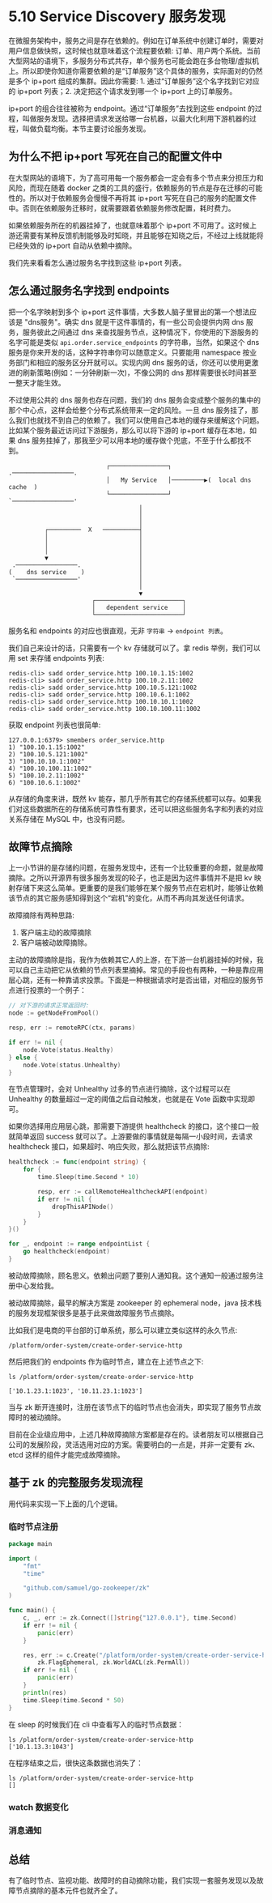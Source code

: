 # 5.10 Service Discovery 服务发现

在微服务架构中，服务之间是存在依赖的。例如在订单系统中创建订单时，需要对用户信息做快照，这时候也就意味着这个流程要依赖: 订单、用户两个系统。当前大型网站的语境下，多服务分布式共存，单个服务也可能会跑在多台物理/虚拟机上。所以即使你知道你需要依赖的是“订单服务”这个具体的服务，实际面对的仍然是多个 ip+port 组成的集群。因此你需要: 1. 通过“订单服务”这个名字找到它对应的 ip+port 列表；2. 决定把这个请求发到哪一个 ip+port 上的订单服务。

ip+port 的组合往往被称为 endpoint。通过“订单服务”去找到这些 endpoint 的过程，叫做服务发现。选择把请求发送给哪一台机器，以最大化利用下游机器的过程，叫做负载均衡。本节主要讨论服务发现。

## 为什么不把 ip+port 写死在自己的配置文件中

在大型网站的语境下，为了高可用每一个服务都会一定会有多个节点来分担压力和风险，而现在随着 docker 之类的工具的盛行，依赖服务的节点是存在迁移的可能性的。所以对于依赖服务会慢慢不再将其 ip+port 写死在自己的服务的配置文件中。否则在依赖服务迁移时，就需要跟着依赖服务修改配置，耗时费力。

如果依赖服务所在的机器挂掉了，也就意味着那个 ip+port 不可用了。这时候上游还需要有某种反馈机制能够及时知晓，并且能够在知晓之后，不经过上线就能将已经失效的 ip+port 自动从依赖中摘除。

我们先来看看怎么通过服务名字找到这些 ip+port 列表。

## 怎么通过服务名字找到 endpoints

把一个名字映射到多个 ip+port 这件事情，大多数人脑子里冒出的第一个想法应该是 "dns服务"。确实 dns 就是干这件事情的，有一些公司会提供内网 dns 服务，服务彼此之间通过 dns 来查找服务节点，这种情况下，你使用的下游服务的名字可能是类似 `api.order.service_endpoints` 的字符串，当然，如果这个 dns 服务是你来开发的话，这种字符串你可以随意定义。只要能用 namespace 按业务部门和相应的服务区分开就可以。实现内网 dns 服务的话，你还可以使用更激进的刷新策略(例如：一分钟刷新一次)，不像公网的 dns 那样需要很长时间甚至一整天才能生效。

不过使用公共的 dns 服务也存在问题，我们的 dns 服务会变成整个服务的集中的那个中心点，这样会给整个分布式系统带来一定的风险。一旦 dns 服务挂了，那么我们也就找不到自己的依赖了。我们可以使用自己本地的缓存来缓解这个问题。比如某个服务最近访问过下游服务，那么可以将下游的 ip+port 缓存在本地，如果 dns 服务挂掉了，那我至少可以用本地的缓存做个兜底，不至于什么都找不到。

```
                           ┌────────────────┐           .─────────────────.
                           │   My Service   │─────────▶(  local dns cache  )
                           └────────────────┘           `─────────────────'
                                    │
                                    │
                                    │
          ┌─────────  X   ──────────┤
          │                         │
          │                         │
          │                         │
          ▼                         │
 .─────────────────.                │
(    dns service    )               │
 `─────────────────'                │
                                    │
                                    ▼
                       ┌────────────────────────┐
                       │   dependent service    │
                       └────────────────────────┘
```

服务名和 endpoints 的对应也很直观，无非 `字符串` -> `endpoint 列表`。

我们自己来设计的话，只需要有一个 kv 存储就可以了。拿 redis 举例，我们可以用 set 来存储 endpoints 列表:

```shell
redis-cli> sadd order_service.http 100.10.1.15:1002
redis-cli> sadd order_service.http 100.10.2.11:1002
redis-cli> sadd order_service.http 100.10.5.121:1002
redis-cli> sadd order_service.http 100.10.6.1:1002
redis-cli> sadd order_service.http 100.10.10.1:1002
redis-cli> sadd order_service.http 100.10.100.11:1002
```

获取 endpoint 列表也很简单:

```shell
127.0.0.1:6379> smembers order_service.http
1) "100.10.1.15:1002"
2) "100.10.5.121:1002"
3) "100.10.10.1:1002"
4) "100.10.100.11:1002"
5) "100.10.2.11:1002"
6) "100.10.6.1:1002"
```

从存储的角度来讲，既然 kv 能存，那几乎所有其它的存储系统都可以存。如果我们对这些数据所在的存储系统可靠性有要求，还可以把这些服务名字和列表的对应关系存储在 MySQL 中，也没有问题。

## 故障节点摘除

上一小节讲的是存储的问题，在服务发现中，还有一个比较重要的命题，就是故障摘除。之所以开源界有很多服务发现的轮子，也正是因为这件事情并不是把 kv 映射存储下来这么简单。更重要的是我们能够在某个服务节点在宕机时，能够让依赖该节点的其它服务感知得到这个“宕机”的变化，从而不再向其发送任何请求。

故障摘除有两种思路:

1. 客户端主动的故障摘除
2. 客户端被动故障摘除。

主动的故障摘除是指，我作为依赖其它人的上游，在下游一台机器挂掉的时候，我可以自己主动把它从依赖的节点列表里摘掉。常见的手段也有两种，一种是靠应用层心跳，还有一种靠请求投票。下面是一种根据请求时是否出错，对相应的服务节点进行投票的一个例子：

```go
// 对下游的请求正常返回时:
node := getNodeFromPool()

resp, err := remoteRPC(ctx, params)

if err != nil {
    node.Vote(status.Healthy)
} else {
    node.Vote(status.Unhealthy)
}
```

在节点管理时，会对 Unhealthy 过多的节点进行摘除，这个过程可以在 Unhealthy 的数量超过一定的阈值之后自动触发，也就是在 Vote 函数中实现即可。

如果你选择用应用层心跳，那需要下游提供 healthcheck 的接口，这个接口一般就简单返回 success 就可以了。上游要做的事情就是每隔一小段时间，去请求 healthcheck 接口，如果超时、响应失败，那么就把该节点摘除:

```go
healthcheck := func(endpoint string) {
    for {
        time.Sleep(time.Second * 10)

        resp, err := callRemoteHealthcheckAPI(endpoint)
        if err != nil {
            dropThisAPINode()
        }
    }
}()

for _, endpoint := range endpointList {
    go healthcheck(endpoint)
}
```

被动故障摘除，顾名思义。依赖出问题了要别人通知我。这个通知一般通过服务注册中心发给我。

被动故障摘除，最早的解决方案是 zookeeper 的 ephemeral node，java 技术栈的服务发现框架很多是基于此来做故障服务节点摘除。

比如我们是电商的平台部的订单系统，那么可以建立类似这样的永久节点:

```shell
/platform/order-system/create-order-service-http
```

然后把我们的 endpoints 作为临时节点，建立在上述节点之下:

```shell
ls /platform/order-system/create-order-service-http

['10.1.23.1:1023', '10.11.23.1:1023']
```

当与 zk 断开连接时，注册在该节点下的临时节点也会消失，即实现了服务节点故障时的被动摘除。

目前在企业级应用中，上述几种故障摘除方案都是存在的。读者朋友可以根据自己公司的发展阶段，灵活选用对应的方案。需要明白的一点是，并非一定要有 zk、etcd 这样的组件才能完成故障摘除。

## 基于 zk 的完整服务发现流程

用代码来实现一下上面的几个逻辑。

### 临时节点注册

```go
package main

import (
    "fmt"
    "time"

    "github.com/samuel/go-zookeeper/zk"
)

func main() {
    c, _, err := zk.Connect([]string{"127.0.0.1"}, time.Second)
    if err != nil {
        panic(err)
    }

    res, err := c.Create("/platform/order-system/create-order-service-http/10.1.13.3:1043", []byte("1"),
        zk.FlagEphemeral, zk.WorldACL(zk.PermAll))
    if err != nil {
        panic(err)
    }
    println(res)
    time.Sleep(time.Second * 50)
}
```

在 sleep 的时候我们在 cli 中查看写入的临时节点数据：

```shell
ls /platform/order-system/create-order-service-http
['10.1.13.3:1043']
```

在程序结束之后，很快这条数据也消失了：

```shell
ls /platform/order-system/create-order-service-http
[]
```

### watch 数据变化

### 消息通知

## 总结

有了临时节点、监视功能、故障时的自动摘除功能，我们实现一套服务发现以及故障节点摘除的基本元件也就齐全了。
